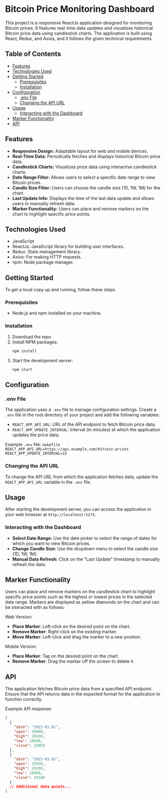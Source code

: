 # Bitcoin Price Monitoring Dashboard

This project is a responsive ReactJs application designed for monitoring Bitcoin prices. It features real-time data updates and visualizes historical Bitcoin price data using candlestick charts. The application is built using React, Redux, and Axios, and it follows the given technical requirements.

## Table of Contents

- [Features](#features)
- [Technologies Used](#technologies-used)
- [Getting Started](#getting-started)
  - [Prerequisites](#prerequisites)
  - [Installation](#installation)
- [Configuration](#configuration)
  - [.env File](#env-file)
  - [Changing the API URL](#changing-the-api-url)
- [Usage](#usage)
  - [Interacting with the Dashboard](#interacting-with-the-dashboard)
- [Marker Functionality](#marker-functionality)
- [API](#api)

## Features

- **Responsive Design:** Adaptable layout for web and mobile devices.
- **Real-Time Data:** Periodically fetches and displays historical Bitcoin price data.
- **Candlestick Charts:** Visualizes price data using interactive candlestick charts.
- **Date Range Filter:** Allows users to select a specific date range to view Bitcoin prices.
- **Candle Size Filter:** Users can choose the candle size (1D, 1W, 1M) for the chart.
- **Last Update Info:** Displays the time of the last data update and allows users to manually refresh data.
- **Marker Functionality:** Users can place and remove markers on the chart to highlight specific price points.

## Technologies Used

- JavaScript
- ReactJs: JavaScript library for building user interfaces.
- Redux: State management library.
- Axios: For making HTTP requests.
- npm: Node package manager.

## Getting Started

To get a local copy up and running, follow these steps.

### Prerequisites

- Node.js and npm installed on your machine.

### Installation

1. Download the repo
2. Install NPM packages:
   ```sh
   npm install
   ```
3. Start the development server:
   ```sh
   npm start
   ```

## Configuration

### .env File

The application uses a `.env` file to manage configuration settings. Create a `.env` file in the root directory of your project and add the following variables:

- `REACT_APP_API_URL`: URL of the API endpoint to fetch Bitcoin price data.
- `REACT_APP_UPDATE_INTERVAL`: Interval (in minutes) at which the application updates the price data.

Example `.env` file:
`makefile
    REACT_APP_API_URL=https://api.example.com/bitcoin-prices
    REACT_APP_UPDATE_INTERVAL=15
    `

### Changing the API URL

To change the API URL from which the application fetches data, update the `REACT_APP_API_URL` variable in the `.env` file.

## Usage

After starting the development server, you can access the application in your web browser at `http://localhost:5173`.

### Interacting with the Dashboard

- **Select Date Range:** Use the date picker to select the range of dates for which you want to view Bitcoin prices.
- **Change Candle Size:** Use the dropdown menu to select the candle size (1D, 1W, 1M).
- **Manual Data Refresh:** Click on the "Last Update" timestamp to manually refresh the data.

## Marker Functionality

Users can place and remove markers on the candlestick chart to highlight specific price points such as the highest or lowest prices in the selected date range. Markers are displayed as yellow diamonds on the chart and can be interacted with as follows:

Web Version:

- **Place Marker**: Left-click on the desired point on the chart.
- **Remove Marker**: Right-click on the existing marker.
- **Move Marker**: Left-click and drag the marker to a new position.

Mobile Version:

- **Place Marker**: Tap on the desired point on the chart.
- **Remove Marker**: Drag the marker off the screen to delete it.

## API

The application fetches Bitcoin price data from a specified API endpoint. Ensure that the API returns data in the expected format for the application to function correctly.

Example API response:

```json
[
  {
    "date": "2023-01-01",
    "open": 29000,
    "high": 29500,
    "low": 28500,
    "close": 29050
  },
  {
    "date": "2023-01-02",
    "open": 29050,
    "high": 29200,
    "low": 28800,
    "close": 29100
  }
  // Additional data points...
]
```
